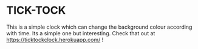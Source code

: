 # TICK-TOCK
This is a simple clock which can change the background colour according with time. Its a simple one but interesting. Check that out at https://ticktockclock.herokuapp.com/ !
